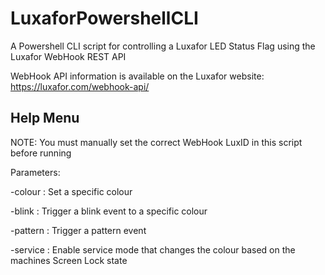 # LuxaforPowershellCLI
A Powershell CLI script for controlling a Luxafor LED Status Flag using the Luxafor WebHook REST API

WebHook API information is available on the Luxafor website: https://luxafor.com/webhook-api/

Help Menu
---------
 
NOTE: You must manually set the correct WebHook LuxID in this script before running

Parameters:

-colour <colour>  :  Set a specific colour
 
-blink <colour>   :  Trigger a blink event to a specific colour
 
-pattern <pattern>:  Trigger a pattern event

-service          :  Enable service mode that changes the colour based on the machines Screen Lock state
